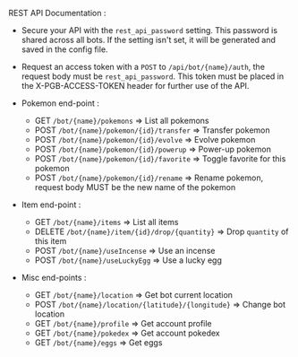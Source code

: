 REST API Documentation :

* Secure your API with the `rest_api_password` setting. This password is shared across all bots. If the setting isn't set, it will be generated and saved in the config file.
* Request an access token with a `POST` to `/api/bot/{name}/auth`, the request body must be `rest_api_password`. This token must be placed in the X-PGB-ACCESS-TOKEN header for further use of the API.
* Pokemon end-point :
  - GET `/bot/{name}/pokemons` => List all pokemons
  - POST `/bot/{name}/pokemon/{id}/transfer` => Transfer pokemon
  - POST `/bot/{name}/pokemon/{id}/evolve` => Evolve pokemon
  - POST `/bot/{name}/pokemon/{id}/powerup` => Power-up pokemon
  - POST `/bot/{name}/pokemon/{id}/favorite` => Toggle favorite for this pokemon
  - POST `/bot/{name}/pokemon/{id}/rename` => Rename pokemon, request body MUST be the new name of the pokemon

* Item end-point :
  - GET `/bot/{name}/items` => List all items
  - DELETE `/bot/{name}/item/{id}/drop/{quantity}` => Drop `quantity` of this item
  - POST `/bot/{name}/useIncense` => Use an incense
  - POST `/bot/{name}/useLuckyEgg` => Use a lucky egg

* Misc end-points :
  - GET `/bot/{name}/location` => Get bot current location
  - POST `/bot/{name}/location/{latitude}/{longitude}` => Change bot location
  - GET `/bot/{name}/profile` => Get account profile
  - GET `/bot/{name}/pokedex` => Get account pokedex
  - GET `/bot/{name}/eggs` => Get eggs